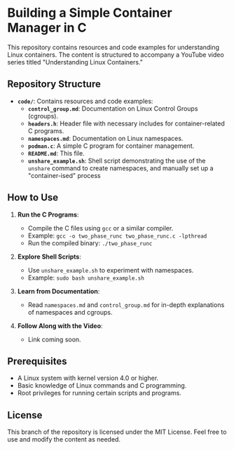 # Building a Simple Container Manager in C

This repository contains resources and code examples for understanding Linux containers. The content is structured to accompany a YouTube video series titled "Understanding Linux Containers."

## Repository Structure

- **`code/`**: Contains resources and code examples:
  - **`control_group.md`**: Documentation on Linux Control Groups (cgroups).
  - **`headers.h`**: Header file with necessary includes for container-related C programs.
  - **`namespaces.md`**: Documentation on Linux namespaces.
  - **`podman.c`**: A simple C program for container management.
  - **`README.md`**: This file.
  - **`unshare_example.sh`**: Shell script demonstrating the use of the `unshare` command to create namespaces, and manually set up a "container-ised" process

## How to Use

1. **Run the C Programs**:
   - Compile the C files using `gcc` or a similar compiler.
   - Example: `gcc -o two_phase_runc two_phase_runc.c -lpthread`
   - Run the compiled binary: `./two_phase_runc`

2. **Explore Shell Scripts**:
   - Use `unshare_example.sh` to experiment with namespaces.
   - Example: `sudo bash unshare_example.sh`

3. **Learn from Documentation**:
   - Read `namespaces.md` and `control_group.md` for in-depth explanations of namespaces and cgroups.

4. **Follow Along with the Video**:
   - Link coming soon.

## Prerequisites

- A Linux system with kernel version 4.0 or higher.
- Basic knowledge of Linux commands and C programming.
- Root privileges for running certain scripts and programs.

##
## License

This branch of the repository is licensed under the MIT License. Feel free to use and modify the content as needed.